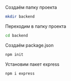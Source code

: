 Создаём папку проекта
```bash
mkdir backend
```
Переходим в папку проекта
```bash
cd backend
```
Создаём package.json
```bash
npm init
```
Установим пакет express
```bash
npm i express
```
